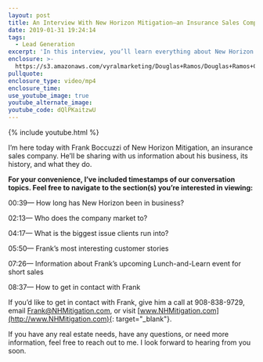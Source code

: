 ```yaml
---
layout: post
title: An Interview With New Horizon Mitigation—an Insurance Sales Company
date: 2019-01-31 19:24:14
tags:
  - Lead Generation
excerpt: 'In this interview, you’ll learn everything about New Horizon Mitigation.'
enclosure: >-
  https://s3.amazonaws.com/vyralmarketing/Douglas+Ramos/Douglas+Ramos+Century+21+Real+Estate+_+New+Horizon.mp4
pullquote:
enclosure_type: video/mp4
enclosure_time:
use_youtube_image: true
youtube_alternate_image:
youtube_code: dQlPKaitzwU
---
```


{% include youtube.html %}

I’m here today with Frank Boccuzzi of New Horizon Mitigation, an insurance sales company. He’ll be sharing with us information about his business, its history, and what they do.

**For your convenience, I’ve included timestamps of our conversation topics. Feel free to navigate to the section(s) you’re interested in viewing:**

00:39— How long has New Horizon been in business?

02:13— Who does the company market to?

04:17— What is the biggest issue clients run into?

05:50— Frank’s most interesting customer stories

07:26— Information about Frank’s upcoming Lunch-and-Learn event for short sales

08:37— How to get in contact with Frank

If you’d like to get in contact with Frank, give him a call at 908-838-9729, email [Frank@NHMitigation.com](mailto:Frank@NHMitigation.com), or visit [www.NHMitigation.com](http://www.NHMitigation.com){: target="_blank"}.

If you have any real estate needs, have any questions, or need more information, feel free to reach out to me. I look forward to hearing from you soon.